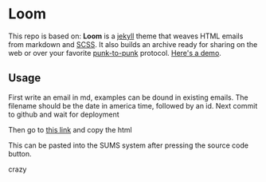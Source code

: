 # Loom

This repo is based on:
**Loom** is a [jekyll](https://jekyllrb.com) theme that weaves HTML emails from markdown and [SCSS](https://sass-lang.com/). It also builds an archive ready for sharing on the web or over your favorite [punk-to-punk](https://en.wikipedia.org/wiki/Peer-to-peer_web_hosting) protocol. [Here's a demo](https://cscottmills.com/loom).

## Usage

First write an email in md, examples can be dound in existing emails.
The filename should be the date in america time, followed by an id.
Next commit to github and wait for deployment

Then go to [this link](https://shefgamedevsoc.github.io/loom/email/index.html.txt) and copy the html

This can be pasted into the SUMS system after pressing the source code button.

crazy
